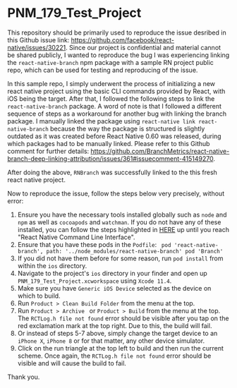 # PNM_179_Test_Project

This repository should be primarily used to reproduce the issue desribed in this Github issue link: https://github.com/facebook/react-native/issues/30221. Since our project is confidential and material cannot be shared publicly, I wanted to reproduce the bug I was experiencing linking the `react-native-branch` npm package with a sample RN project public repo, which can be used for testing and reproducing of the issue.

In this sample repo, I simply underwent the process of initializing a new react native project using the basic CLI commands provided by React, with iOS being the target. After that, I followed the following steps to link the `react-native-branch` package. A word of note is that I followed a different sequence of steps as a workaround for another bug with linking the branch package. I manually linked the package using `react-native link react-native-branch` because the way the package is structured is slightly outdated as it was created before React Native 0.60 was released, during which packages had to be manually linked. Please refer to this Github comment for further details: https://github.com/BranchMetrics/react-native-branch-deep-linking-attribution/issues/361#issuecomment-415149270.

After doing the above, `RNBranch` was successfully linked to the this fresh react native project. 

Now to reproduce the issue, follow the steps below very precisely, without error:
1) Ensure you have the necessary tools installed globally such as `node` and `npm` as well as `cocoapods` and `watchman`. If you do not have any of these installed, you can follow the steps highlighted in [HERE](https://reactnative.dev/docs/0.60/getting-started) up until you reach "React Native Command Line Interface".
2) Ensure that you have these pods in the `Podfile`: 
`  pod 'react-native-branch', path: '../node_modules/react-native-branch'
   pod 'Branch'
`
3) If you did not have them before for some reason, run `pod install` from within the `ios` directory.
4) Navigate to the project's `ios` directory in your finder and open up `PNM_179_Test_Project.xcworkspace` using `Xcode 11.4`.
5) Make sure you have `Generic iOS Device` selected as the device on which to build.
6) Run `Product > Clean Build Folder` from the menu at the top.
7) Run `Product > Archive ` or `Product > Build` from the menu at the top. The `RCTLog.h file not found` error should be visible after you tap on the red exclamation mark at the top right. Due to this, the build will fail.
8) Or instead of steps 5-7 above, simply change the target device to an `iPhone X`, `iPhone 8` or for that matter, any other device simulator.
9) Click on the run triangle at the top left to build and then run the current scheme. Once again, the `RCTLog.h file not found` error should be visible and will cause the build to fail.


Thank you.
